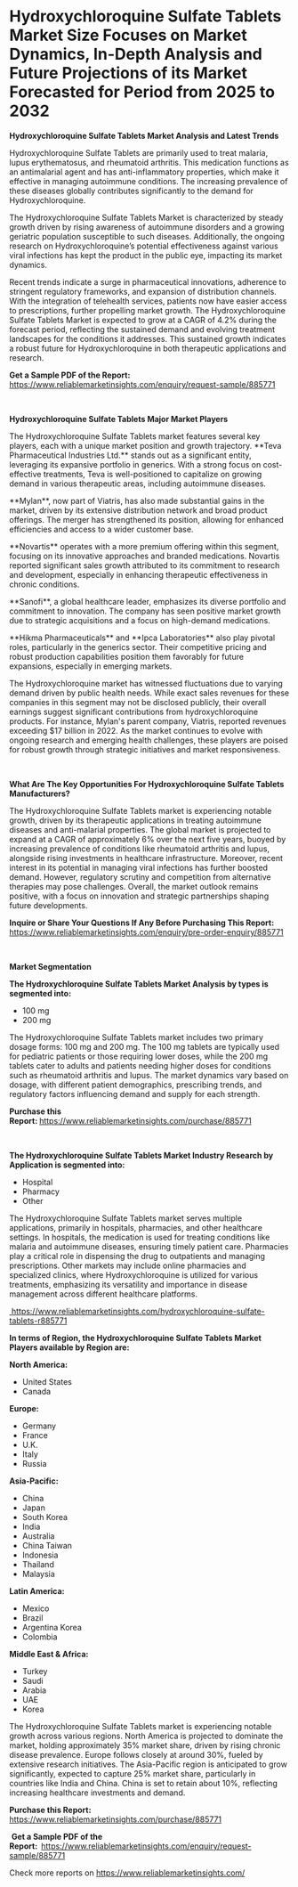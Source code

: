 <p><h1>Hydroxychloroquine Sulfate Tablets Market Size Focuses on Market Dynamics, In-Depth Analysis and Future Projections of its Market Forecasted for Period from 2025 to 2032</h1></p><p><strong>Hydroxychloroquine Sulfate Tablets Market Analysis and Latest Trends</strong></p>
<p><p>Hydroxychloroquine Sulfate Tablets are primarily used to treat malaria, lupus erythematosus, and rheumatoid arthritis. This medication functions as an antimalarial agent and has anti-inflammatory properties, which make it effective in managing autoimmune conditions. The increasing prevalence of these diseases globally contributes significantly to the demand for Hydroxychloroquine.</p><p>The Hydroxychloroquine Sulfate Tablets Market is characterized by steady growth driven by rising awareness of autoimmune disorders and a growing geriatric population susceptible to such diseases. Additionally, the ongoing research on Hydroxychloroquine’s potential effectiveness against various viral infections has kept the product in the public eye, impacting its market dynamics.</p><p>Recent trends indicate a surge in pharmaceutical innovations, adherence to stringent regulatory frameworks, and expansion of distribution channels. With the integration of telehealth services, patients now have easier access to prescriptions, further propelling market growth. The Hydroxychloroquine Sulfate Tablets Market is expected to grow at a CAGR of 4.2% during the forecast period, reflecting the sustained demand and evolving treatment landscapes for the conditions it addresses. This sustained growth indicates a robust future for Hydroxychloroquine in both therapeutic applications and research.</p></p>
<p><strong>Get a Sample PDF of the Report:&nbsp;</strong> <a href="https://www.reliablemarketinsights.com/enquiry/request-sample/885771?utm_campaign=2181&utm_medium=2&utm_source=Github&utm_content=ia&utm_term=08032025&utm_id=hydroxychloroquine-sulfate-tablets">https://www.reliablemarketinsights.com/enquiry/request-sample/885771</a></p>
<p>&nbsp;</p>
<p><strong>Hydroxychloroquine Sulfate Tablets Major Market Players</strong></p>
<p><p>The Hydroxychloroquine Sulfate Tablets market features several key players, each with a unique market position and growth trajectory. **Teva Pharmaceutical Industries Ltd.** stands out as a significant entity, leveraging its expansive portfolio in generics. With a strong focus on cost-effective treatments, Teva is well-positioned to capitalize on growing demand in various therapeutic areas, including autoimmune diseases.</p><p>**Mylan**, now part of Viatris, has also made substantial gains in the market, driven by its extensive distribution network and broad product offerings. The merger has strengthened its position, allowing for enhanced efficiencies and access to a wider customer base.</p><p>**Novartis** operates with a more premium offering within this segment, focusing on its innovative approaches and branded medications. Novartis reported significant sales growth attributed to its commitment to research and development, especially in enhancing therapeutic effectiveness in chronic conditions.</p><p>**Sanofi**, a global healthcare leader, emphasizes its diverse portfolio and commitment to innovation. The company has seen positive market growth due to strategic acquisitions and a focus on high-demand medications.</p><p>**Hikma Pharmaceuticals** and **Ipca Laboratories** also play pivotal roles, particularly in the generics sector. Their competitive pricing and robust production capabilities position them favorably for future expansions, especially in emerging markets.</p><p>The Hydroxychloroquine market has witnessed fluctuations due to varying demand driven by public health needs. While exact sales revenues for these companies in this segment may not be disclosed publicly, their overall earnings suggest significant contributions from hydroxychloroquine products. For instance, Mylan's parent company, Viatris, reported revenues exceeding $17 billion in 2022. As the market continues to evolve with ongoing research and emerging health challenges, these players are poised for robust growth through strategic initiatives and market responsiveness.</p></p>
<p>&nbsp;</p>
<p><strong>What Are The Key Opportunities For Hydroxychloroquine Sulfate Tablets Manufacturers?</strong></p>
<p><p>The Hydroxychloroquine Sulfate Tablets market is experiencing notable growth, driven by its therapeutic applications in treating autoimmune diseases and anti-malarial properties. The global market is projected to expand at a CAGR of approximately 6% over the next five years, buoyed by increasing prevalence of conditions like rheumatoid arthritis and lupus, alongside rising investments in healthcare infrastructure. Moreover, recent interest in its potential in managing viral infections has further boosted demand. However, regulatory scrutiny and competition from alternative therapies may pose challenges. Overall, the market outlook remains positive, with a focus on innovation and strategic partnerships shaping future developments.</p></p>
<p><strong>Inquire or Share Your Questions If Any Before Purchasing This Report:</strong> <a href="https://www.reliablemarketinsights.com/enquiry/pre-order-enquiry/885771?utm_campaign=2181&utm_medium=2&utm_source=Github&utm_content=ia&utm_term=08032025&utm_id=hydroxychloroquine-sulfate-tablets">https://www.reliablemarketinsights.com/enquiry/pre-order-enquiry/885771</a></p>
<p>&nbsp;</p>
<p><strong>Market Segmentation</strong></p>
<p><strong>The Hydroxychloroquine Sulfate Tablets Market Analysis by types is segmented into:</strong></p>
<p><ul><li>100 mg</li><li>200 mg</li></ul></p>
<p><p>The Hydroxychloroquine Sulfate Tablets market includes two primary dosage forms: 100 mg and 200 mg. The 100 mg tablets are typically used for pediatric patients or those requiring lower doses, while the 200 mg tablets cater to adults and patients needing higher doses for conditions such as rheumatoid arthritis and lupus. The market dynamics vary based on dosage, with different patient demographics, prescribing trends, and regulatory factors influencing demand and supply for each strength.</p></p>
<p><strong>Purchase this Report:&nbsp;</strong><a href="https://www.reliablemarketinsights.com/purchase/885771?utm_campaign=2181&utm_medium=2&utm_source=Github&utm_content=ia&utm_term=08032025&utm_id=hydroxychloroquine-sulfate-tablets">https://www.reliablemarketinsights.com/purchase/885771</a></p>
<p>&nbsp;</p>
<p><strong>The Hydroxychloroquine Sulfate Tablets Market Industry Research by Application is segmented into:</strong></p>
<p><ul><li>Hospital</li><li>Pharmacy</li><li>Other</li></ul></p>
<p><p>The Hydroxychloroquine Sulfate Tablets market serves multiple applications, primarily in hospitals, pharmacies, and other healthcare settings. In hospitals, the medication is used for treating conditions like malaria and autoimmune diseases, ensuring timely patient care. Pharmacies play a critical role in dispensing the drug to outpatients and managing prescriptions. Other markets may include online pharmacies and specialized clinics, where Hydroxychloroquine is utilized for various treatments, emphasizing its versatility and importance in disease management across different healthcare platforms.</p></p>
<p><a href="https://www.reliablemarketinsights.com/hydroxychloroquine-sulfate-tablets-r885771?utm_campaign=2181&utm_medium=2&utm_source=Github&utm_content=ia&utm_term=08032025&utm_id=hydroxychloroquine-sulfate-tablets">&nbsp;https://www.reliablemarketinsights.com/hydroxychloroquine-sulfate-tablets-r885771</a></p>
<p><strong>In terms of Region, the Hydroxychloroquine Sulfate Tablets Market Players available by Region are:</strong></p>
<p>
    <p> <strong> North America: </strong>
        <ul>
            <li>United States</li>
            <li>Canada</li>
        </ul>
        </p> 
    <p> <strong> Europe: </strong>
        <ul>
            <li>Germany</li>
            <li>France</li>
            <li>U.K.</li>
            <li>Italy</li>
            <li>Russia</li>
        </ul>
        </p> 
    <p> <strong> Asia-Pacific: </strong>
        <ul>
            <li>China</li>
            <li>Japan</li>
            <li>South Korea</li>
            <li>India</li>
            <li>Australia</li>
            <li>China Taiwan</li>
            <li>Indonesia</li>
            <li>Thailand</li>
            <li>Malaysia</li>
        </ul>
        </p> 
    <p> <strong> Latin America: </strong>
        <ul>
            <li>Mexico</li>
            <li>Brazil</li>
            <li>Argentina Korea</li>
            <li>Colombia</li>
        </ul>
        </p> 
    <p> <strong> Middle East & Africa: </strong>
        <ul>
            <li>Turkey</li>
            <li>Saudi</li>
            <li>Arabia</li>
            <li>UAE</li>
            <li>Korea</li>
        </ul>
    </p>
    </p>
<p><p>The Hydroxychloroquine Sulfate Tablets market is experiencing notable growth across various regions. North America is projected to dominate the market, holding approximately 35% market share, driven by rising chronic disease prevalence. Europe follows closely at around 30%, fueled by extensive research initiatives. The Asia-Pacific region is anticipated to grow significantly, expected to capture 25% market share, particularly in countries like India and China. China is set to retain about 10%, reflecting increasing healthcare investments and demand.</p></p>
<p><strong>Purchase this Report: </strong><a href="https://www.reliablemarketinsights.com/purchase/885771?utm_campaign=2181&utm_medium=2&utm_source=Github&utm_content=ia&utm_term=08032025&utm_id=hydroxychloroquine-sulfate-tablets">https://www.reliablemarketinsights.com/purchase/885771</a></p>
<p>&nbsp;<strong>Get a Sample PDF of the Report:&nbsp;&nbsp;</strong><a href="https://www.reliablemarketinsights.com/enquiry/request-sample/885771?utm_campaign=2181&utm_medium=2&utm_source=Github&utm_content=ia&utm_term=08032025&utm_id=hydroxychloroquine-sulfate-tablets">https://www.reliablemarketinsights.com/enquiry/request-sample/885771</a></p>
<p><strong></strong></p>
<p>Check more reports on <a href="https://www.reliablemarketinsights.com/?utm_campaign=2181&utm_medium=2&utm_source=Github&utm_content=ia&utm_term=08032025&utm_id=hydroxychloroquine-sulfate-tablets">https://www.reliablemarketinsights.com/</a></p>